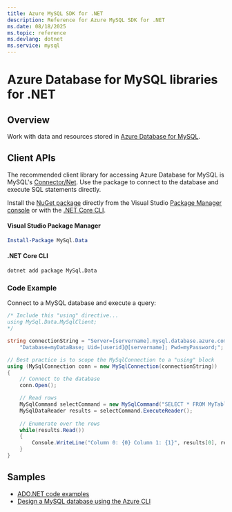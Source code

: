 ```yaml
---
title: Azure MySQL SDK for .NET
description: Reference for Azure MySQL SDK for .NET
ms.date: 08/18/2025
ms.topic: reference
ms.devlang: dotnet
ms.service: mysql
---
```

# Azure Database for MySQL libraries for .NET

## Overview

Work with data and resources stored in [Azure Database for MySQL](/azure/mysql/overview).

## Client APIs

The recommended client library for accessing Azure Database for MySQL is MySQL's [Connector/Net](https://dev.mysql.com/doc/connector-net/en). Use the package to connect to the database and execute SQL statements directly. 

Install the [NuGet package](https://www.nuget.org/packages/MySql.Data) directly from the Visual Studio [Package Manager console][PackageManager] or with the [.NET Core CLI][DotNetCLI].

#### Visual Studio Package Manager

```powershell
Install-Package MySql.Data
```

#### .NET Core CLI

```dotnetcli
dotnet add package MySql.Data
```

### Code Example

Connect to a MySQL database and execute a query:

```csharp
/* Include this "using" directive...
using MySql.Data.MySqlClient;
*/

string connectionString = "Server=[servername].mysql.database.azure.com; " +
    "Database=myDataBase; Uid=[userid]@[servername]; Pwd=myPassword;";

// Best practice is to scope the MySqlConnection to a "using" block
using (MySqlConnection conn = new MySqlConnection(connectionString))
{
    // Connect to the database
    conn.Open();

    // Read rows
    MySqlCommand selectCommand = new MySqlCommand("SELECT * FROM MyTable", conn);
    MySqlDataReader results = selectCommand.ExecuteReader();
    
    // Enumerate over the rows
    while(results.Read())
    {
        Console.WriteLine("Column 0: {0} Column 1: {1}", results[0], results[1]);
    }
}
```

## Samples

- [ADO.NET code examples](/dotnet/framework/data/adonet/ado-net-code-examples)
- [Design a MySQL database using the Azure CLI](https://docs.microsoft.com/azure/mysql/tutorial-design-database-using-cli) 

[PackageManager]: https://docs.microsoft.com/nuget/tools/package-manager-console
[DotNetCLI]: https://docs.microsoft.com/dotnet/core/tools/dotnet-add-package